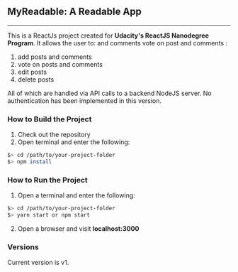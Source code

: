 ## MyReadable: A Readable App
---------------

This is a ReactJs project created for **Udacity's ReactJS Nanodegree Program**. 
It allows the user to:  and comments vote on post and comments :
1. add posts and comments
2. vote on posts and comments
3. edit posts
4. delete posts

All of which are handled via API calls to a backend NodeJS server.
No authentication has been implemented in this version. 


### How to Build the Project
1. Check out the repository
2. Open terminal and enter the following:

  ```bash
  $> cd /path/to/your-project-folder
  $> npm install
  ```


### How to Run the Project
1. Open a terminal and enter the following:
  ```bash
  $> cd /path/to/your-project-folder
  $> yarn start or npm start
  ```

2. Open a browser and visit **localhost:3000**


### Versions
Current version is v1.

